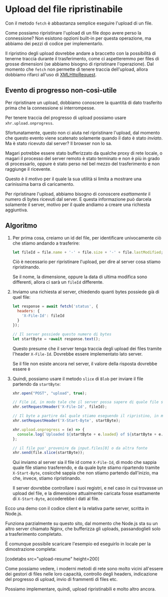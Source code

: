 # Upload del file ripristinabile

Con il metodo `fetch` è abbastanza semplice eseguire l'upload di un file.

Come possiamo ripristinare l'upload di un file dopo avere perso la connessione? Non esistono opzioni built-in per questa operazione, ma abbiamo dei pezzi di codice per implementarlo.

Il ripristino degli upload dovrebbe andare a braccetto con la possibilità di tenerne traccia durante il trasferimento, come ci aspetteremmo per files di grosse dimensioni (se abbiamo bisogno di ripristinare l'operazione). Dal momento che `fetch` non permette di tenere traccia dell'upload, allora dobbiamo rifarci all'uso di [XMLHttpRequest](info:xmlhttprequest).

## Evento di progresso non-così-utile

Per ripristinare un upload, dobbiamo conoscere la quantità di dato trasferito prima che la connessione si interrompesse.

Per tenere traccia del progresso di upload possiamo usare `xhr.upload.onprogress`.

Sfortunatamente, questo non ci aiuta nel ripristinare l'upload, dal momento che questo evento viene scatenato solamente quando il dato è stato *inviato*. Ma è stato ricevuto dal server? Il browser non lo sa.

Magari potrebbe essere stato bufferizzato da qualche proxy di rete locale, o magari il processo del server remoto è stato terminato e non è più in grado di processarlo, oppure è stato perso nel bel mezzo del trasferimento e non raggiunge il ricevente.

Questo è il motivo per il quale la sua utilità si limita a mostrare una carinissima barra di caricamento.

Per ripristinare l'upload, abbiamo bisogno di conoscere *esattamente* il numero di bytes ricevuti dal server. E questa informazione può darcela solamente il server, motivo per il quale andiamo a creare una richiesta aggiuntiva.

## Algoritmo

1. Per prima cosa, creiamo un id del file, per identificare univocamente ciò che stiamo andando a trasferire:
    ```js
    let fileId = file.name + '-' + file.size + '-' + file.lastModified;
    ```
    Ciò è necessario per ripristinare l'upload, per dire al server cosa stiamo ripristinando.

    Se il nome, la dimensione, oppure la data di ultima modifica sono differenti, allora ci sarà un `fileId` differente.

2. Inviamo una richiesta al server, chiedendo quanti bytes possiede già di quel file:
    ```js
    let response = await fetch('status', {
      headers: {
        'X-File-Id': fileId
      }
    });

    // Il server possiede questo numero di bytes
    let startByte = +await response.text();
    ```

    Questo presume che il server tenga traccia degli upload dei files tramite l'header `X-File-Id`. Dovrebbe essere implementato lato server.

    Se il file non esiste ancora nel server, il valore della risposta dovrebbe essere `0`

3. Quindi, possiamo usare il metodo `slice` di `Blob` per inviare il file partendo da `startByte`:
    ```js
    xhr.open("POST", "upload", true);

    // File id, in modo tale che il server possa sapere di quale file stiamo eseguendo l'upload
    xhr.setRequestHeader('X-File-Id', fileId);

    // Il byte a partire dal quale stiamo eseguendo il ripristino, in modo da consentire al server di sapere da che punto stiamo cominciando a ripristinare
    xhr.setRequestHeader('X-Start-Byte', startByte);

    xhr.upload.onprogress = (e) => {
      console.log(`Uploaded ${startByte + e.loaded} of ${startByte + e.total}`);
    };

    // il file puo' provenire da input.files[0] o da altra fonte
    xhr.send(file.slice(startByte));
    ```

    Qui inviamo al server sia il file id come `X-File-Id`, di modo che sappia quale file stiamo trasferendo, e da quale byte stiamo ripartendo tramite `X-Start-Byte`, cosicché sappia che non stiamo partendo dall'inizio, ma che, invece, stiamo ripristinando.

    Il server dovrebbe controllare i suoi registri, e nel caso in cui trovasse un upload del file, e la dimensione attualmente caricata fosse esattamente di `X-Start-Byte`, accoderebbe i dati al file.


Ecco una demo con il codice client e la relativa parte server, scritta in Node.js.

Funziona parzialmente su questo sito, dal momento che Node.js sta su un altro server chiamato Nginx, che bufferizza gli uploads, passandoglieli solo a trasferimento completato.

È comunque possibile scaricare l'esempio ed eseguirlo in locale per la dimostrazione completa:

[codetabs src="upload-resume" height=200]

Come possiamo vedere, i moderni metodi di rete sono molto vicini all'essere dei gestori di files nelle loro capacità, controllo degli headers, indicazione del progresso di upload, invio di frammenti di files etc.

Possiamo implementare, quindi, upload ripristinabili e molto altro ancora.
